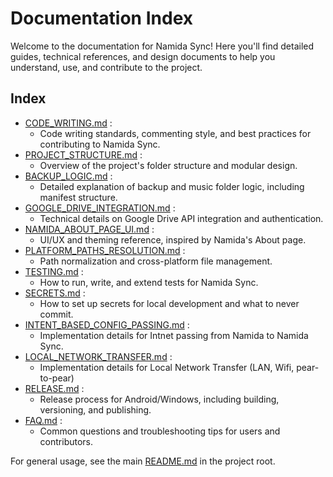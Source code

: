# Documentation Index

Welcome to the documentation for Namida Sync! Here you'll find detailed guides, technical references, and design documents to help you understand, use, and contribute to the project.

## Index

- [CODE_WRITING.md](CODE_WRITING.md) : 
    - Code writing standards, commenting style, and best practices for contributing to Namida Sync.
- [PROJECT_STRUCTURE.md](PROJECT_STRUCTURE.md) : 
    - Overview of the project's folder structure and modular design.
- [BACKUP_LOGIC.md](BACKUP_LOGIC.md) : 
    - Detailed explanation of backup and music folder logic, including manifest structure.
- [GOOGLE_DRIVE_INTEGRATION.md](GOOGLE_DRIVE_INTEGRATION.md) : 
    - Technical details on Google Drive API integration and authentication.
- [NAMIDA_ABOUT_PAGE_UI.md](NAMIDA_ABOUT_PAGE_UI.md) : 
    - UI/UX and theming reference, inspired by Namida's About page.
- [PLATFORM_PATHS_RESOLUTION.md](PLATFORM_PATHS_RESOLUTION.md) : 
    - Path normalization and cross-platform file management.
- [TESTING.md](TESTING.md) : 
    - How to run, write, and extend tests for Namida Sync.
- [SECRETS.md](SECRETS.md) : 
    - How to set up secrets for local development and what to never commit.
- [INTENT_BASED_CONFIG_PASSING.md](INTENT_BASED_CONFIG_PASSING.md) : 
    - Implementation details for Intnet passing from Namida to Namida Sync.
- [LOCAL_NETWORK_TRANSFER.md](LOCAL_NETWORK_TRANSFER.md) :
    - Implementation details for Local Network Transfer (LAN, Wifi, pear-to-pear)
- [RELEASE.md](RELEASE.md) : 
    - Release process for Android/Windows, including building, versioning, and publishing.
- [FAQ.md](FAQ.md) : 
    - Common questions and troubleshooting tips for users and contributors.

For general usage, see the main [README.md](../README.md) in the project root. 